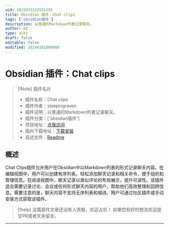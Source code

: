 ```yaml
---
uid: 2025033122551392
title: Obsidian 插件：Chat clips
tags: ['obsidian插件']
description: 以普通的Markdown列表记录聊天。
author: AI
type: auto
draft: false
editable: false
modified: 20240101000000
---
```


# Obsidian 插件：Chat clips

> [!Note] 插件名片
> - 插件名称：Chat clips
> - 插件作者：sleepingraven
> - 插件说明：以普通的Markdown列表记录聊天。
> - 插件分类：['obsidian插件']
> - 项目地址：[点我访问](https://github.com/sleepingraven/obsidian-chat-clips)
> - 国内下载地址：[下载安装](https://pkmer.cn/products/plugin/pluginMarket/?chat-clips)
> - 自述文件：[Readme](https://ghproxy.net/https://raw.githubusercontent.com/sleepingraven/obsidian-chat-clips/master/README.md)



## 概述

Chat Clips插件允许用户在Obsidian中以Markdown列表的形式记录聊天内容。在编辑视图中，用户可以创建有序列表，轻松添加聊天记录和相关命令，便于组织和管理信息。在阅读视图中，聊天记录以类似评论的布局展示，提升可读性。该插件适合需要记录讨论、会议或任何形式聊天内容的用户，帮助他们高效整理和回顾信息。需要注意的是，聊天内容不支持无序列表和缩进。用户可通过社区插件或手动安装方式获取该插件。


> [!help] 
> 这篇插件文章还没有人贡献，欢迎占坑！
> 如果您有好的想法欢迎提交PR或者文末留言。
> 

---



